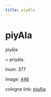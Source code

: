 ```yaml
---
title: piyAla
---
```


# piyAla

piyāla  <div n="P" />= priyāla.

lnum: 377

image: [446](https://www.sanskrit-lexicon.uni-koeln.de/scans/csl-apidev/servepdf.php?dict=snp&page=446)

cologne link: [piyAla](https://sanskrit-lexicon.uni-koeln.de/scans/csl-apidev/getword.php?dict=snp&key=piyAla)

